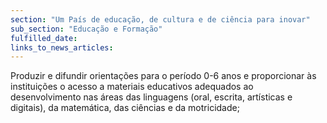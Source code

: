 ```yaml
---
section: "Um País de educação, de cultura e de ciência para inovar"
sub_section: "Educação e Formação"
fulfilled_date:
links_to_news_articles:
---
```


Produzir e difundir orientações para o período 0-6 anos e proporcionar às instituições o acesso a materiais educativos adequados ao desenvolvimento nas áreas das linguagens (oral, escrita, artísticas e digitais), da matemática, das ciências e da motricidade;